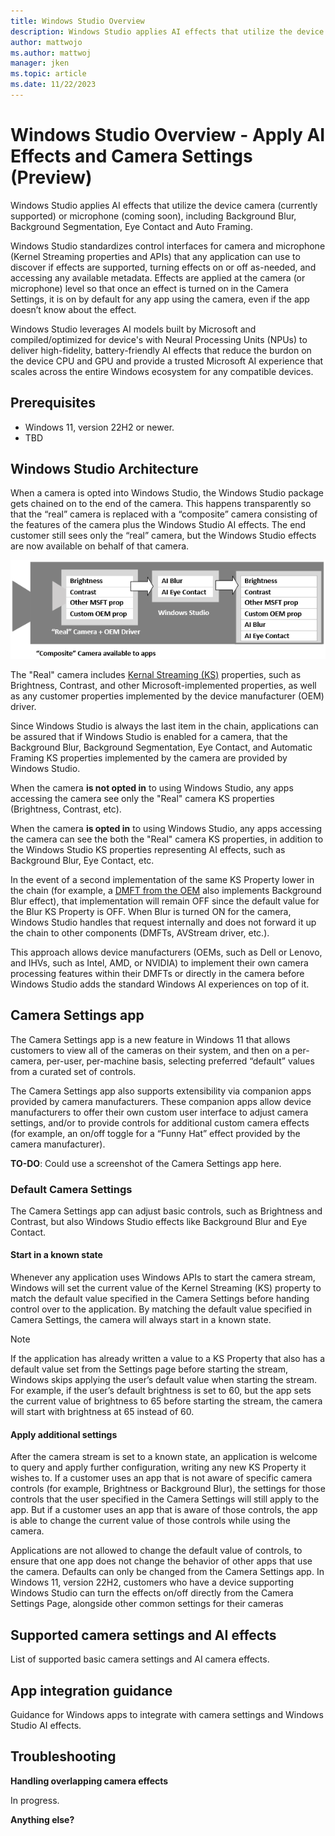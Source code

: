 ```yaml
---
title: Windows Studio Overview
description: Windows Studio applies AI effects that utilize the device camera (currently supported) or microphone (coming soon), including Background Blur, Background Segmentation, Eye Contact and Auto Framing, leveraging NPU to optimize performance and using standardized control interaces.
author: mattwojo 
ms.author: mattwoj 
manager: jken
ms.topic: article
ms.date: 11/22/2023
---
```


# Windows Studio Overview - Apply AI Effects and Camera Settings (Preview)

Windows Studio applies AI effects that utilize the device camera (currently supported) or microphone (coming soon), including Background Blur, Background Segmentation, Eye Contact and Auto Framing.

Windows Studio standardizes control interfaces for camera and microphone (Kernel Streaming properties and APIs) that any application can use to discover if effects are supported, turning effects on or off as-needed, and accessing any available metadata. Effects are applied at the camera (or microphone) level so that once an effect is turned on in the Camera Settings, it is on by default for any app using the camera, even if the app doesn’t know about the effect.

Windows Studio leverages AI models built by Microsoft and compiled/optimized for device's with Neural Processing Units (NPUs) to deliver high-fidelity, battery-friendly AI effects that reduce the burdon on the device CPU and GPU and provide a trusted Microsoft AI experience that scales across the entire Windows ecosystem for any compatible devices.

## Prerequisites

- Windows 11, version 22H2 or newer.
- TBD

## Windows Studio Architecture

When a camera is opted into Windows Studio, the Windows Studio package gets chained on to the end of the camera. This happens transparently so that the “real” camera is replaced with a “composite” camera consisting of the features of the camera plus the Windows Studio AI effects. The end customer still sees only the “real” camera, but the Windows Studio effects are now available on behalf of that camera.

![Diagram showing the "composite" camera surrounding the "real" camera and OEM driver with properties listed including brightness, contrast, other Microsoft properties, and customer OEM properties. The "real" camera connects to the Windows Studio effects including AI blur and AI eye contact, resulting in a list of the combined properties from the "real" camera and Windows Studio.](../images/windows-studio-architecture-diagram.png)

The "Real" camera includes [Kernal Streaming (KS)](/windows-hardware/drivers/stream/ks-properties) properties, such as Brightness, Contrast, and other Microsoft-implemented properties, as well as any customer properties implemented by the device manufacturer (OEM) driver.

Since Windows Studio is always the last item in the chain, applications can be assured that if Windows Studio is enabled for a camera, that the Background Blur, Background Segmentation, Eye Contact, and Automatic Framing KS properties implemented by the camera are provided by Windows Studio.

When the camera **is not opted in** to using Windows Studio, any apps accessing the camera see only the "Real" camera KS properties (Brightness, Contrast, etc).

When the camera **is opted in** to using Windows Studio, any apps accessing the camera can see the both the "Real" camera KS properties, in addition to the Windows Studio KS properties representing AI effects, such as Background Blur, Eye Contact, etc.

In the event of a second implementation of the same KS Property lower in the chain (for example, a [DMFT from the OEM](/windows-hardware/drivers/stream/dmft-design) also implements Background Blur effect), that implementation will remain OFF since the default value for the Blur KS Property is OFF. When Blur is turned ON for the camera, Windows Studio handles that request internally and does not forward it up the chain to other components (DMFTs, AVStream driver, etc.).

This approach allows device manufacturers (OEMs, such as Dell or Lenovo, and IHVs, such as Intel, AMD, or NVIDIA) to implement their own camera processing features within their DMFTs or directly in the camera before Windows Studio adds the standard Windows AI experiences on top of it.

## Camera Settings app

The Camera Settings app is a new feature in Windows 11 that allows customers to view all of the cameras on their system, and then on a per-camera, per-user, per-machine basis, selecting preferred “default” values from a curated set of controls.

The Camera Settings app also supports extensibility via companion apps provided by camera manufacturers. These companion apps allow device manufacturers to offer their own custom user interface to adjust camera settings, and/or to provide controls for additional custom camera effects (for example, an on/off toggle for a “Funny Hat” effect provided by the camera manufacturer).

**TO-DO**: Could use a screenshot of the Camera Settings app here.

### Default Camera Settings

The Camera Settings app can adjust basic controls, such as Brightness and Contrast, but also Windows Studio effects like Background Blur and Eye Contact.

#### Start in a known state

Whenever any application uses Windows APIs to start the camera stream, Windows will set the current value of the Kernel Streaming (KS) property to match the default value specified in the Camera Settings before handing control over to the application. By matching the default value specified in Camera Settings, the camera will always start in a known state.

> [!NOTE]
> If the application has already written a value to a KS Property that also has a default value set from the Settings page before starting the stream, Windows skips applying the user’s default value when starting the stream. For example, if the user’s default brightness is set to 60, but the app sets the current value of brightness to 65 before starting the stream, the camera will start with brightness at 65 instead of 60.

#### Apply additional settings

After the camera stream is set to a known state, an application is welcome to query and apply further configuration, writing any new KS Property it wishes to. If a customer uses an app that is not aware of specific camera controls (for example, Brightness or Background Blur), the settings for those controls that the user specified in the Camera Settings will still apply to the app. But if a customer uses an app that is aware of those controls, the app is able to change the current value of those controls while using the camera.

Applications are not allowed to change the default value of controls, to ensure that one app does not change the behavior of other apps that use the camera. Defaults can only be changed from the Camera Settings app.
In Windows 11, version 22H2, customers who have a device supporting Windows 
Studio can turn the effects on/off directly from the Camera Settings Page, alongside 
other common settings for their cameras

## Supported camera settings and AI effects

List of supported basic camera settings and AI camera effects.

## App integration guidance

Guidance for Windows apps to integrate with camera settings and Windows Studio AI effects.

## Troubleshooting

**Handling overlapping camera effects**

In progress.

**Anything else?**
